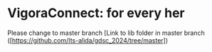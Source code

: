 # VigoraConnect: for every her
Please change to master branch 
[Link to lib folder in master branch ([https://github.com/Its-alida/gdsc_2024/tree/master])
